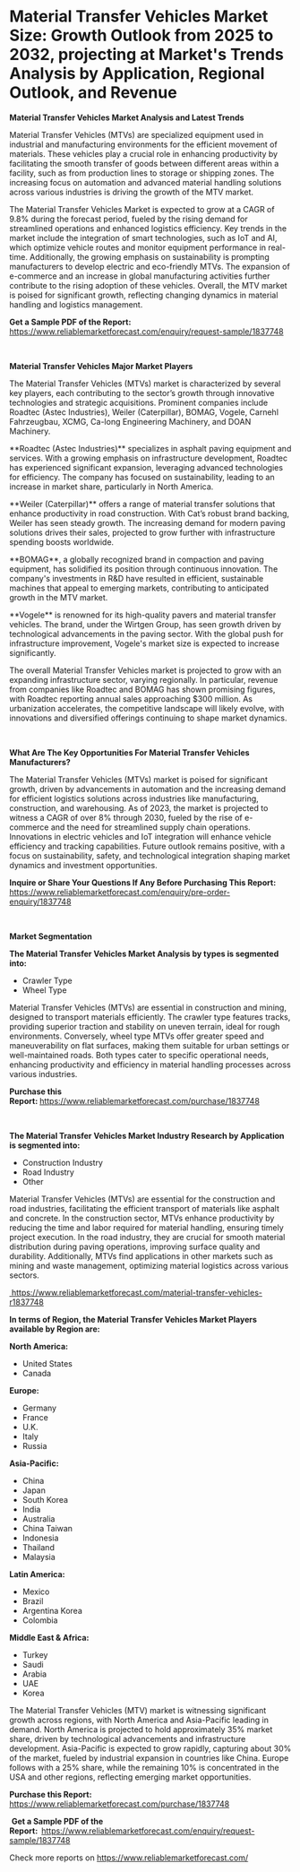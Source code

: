<p><h1>Material Transfer Vehicles Market Size: Growth Outlook from 2025 to 2032, projecting at Market's Trends Analysis by Application, Regional Outlook, and Revenue</h1></p><p><strong>Material Transfer Vehicles Market Analysis and Latest Trends</strong></p>
<p><p>Material Transfer Vehicles (MTVs) are specialized equipment used in industrial and manufacturing environments for the efficient movement of materials. These vehicles play a crucial role in enhancing productivity by facilitating the smooth transfer of goods between different areas within a facility, such as from production lines to storage or shipping zones. The increasing focus on automation and advanced material handling solutions across various industries is driving the growth of the MTV market.</p><p>The Material Transfer Vehicles Market is expected to grow at a CAGR of 9.8% during the forecast period, fueled by the rising demand for streamlined operations and enhanced logistics efficiency. Key trends in the market include the integration of smart technologies, such as IoT and AI, which optimize vehicle routes and monitor equipment performance in real-time. Additionally, the growing emphasis on sustainability is prompting manufacturers to develop electric and eco-friendly MTVs. The expansion of e-commerce and an increase in global manufacturing activities further contribute to the rising adoption of these vehicles. Overall, the MTV market is poised for significant growth, reflecting changing dynamics in material handling and logistics management.</p></p>
<p><strong>Get a Sample PDF of the Report:&nbsp;</strong> <a href="https://www.reliablemarketforecast.com/enquiry/request-sample/1837748?utm_campaign=2253&utm_medium=2&utm_source=Github&utm_content=ia&utm_term=18022025&utm_id=material-transfer-vehicles">https://www.reliablemarketforecast.com/enquiry/request-sample/1837748</a></p>
<p>&nbsp;</p>
<p><strong>Material Transfer Vehicles Major Market Players</strong></p>
<p><p>The Material Transfer Vehicles (MTVs) market is characterized by several key players, each contributing to the sector’s growth through innovative technologies and strategic acquisitions. Prominent companies include Roadtec (Astec Industries), Weiler (Caterpillar), BOMAG, Vogele, Carnehl Fahrzeugbau, XCMG, Ca-long Engineering Machinery, and DOAN Machinery.</p><p>**Roadtec (Astec Industries)** specializes in asphalt paving equipment and services. With a growing emphasis on infrastructure development, Roadtec has experienced significant expansion, leveraging advanced technologies for efficiency. The company has focused on sustainability, leading to an increase in market share, particularly in North America.</p><p>**Weiler (Caterpillar)** offers a range of material transfer solutions that enhance productivity in road construction. With Cat’s robust brand backing, Weiler has seen steady growth. The increasing demand for modern paving solutions drives their sales, projected to grow further with infrastructure spending boosts worldwide.</p><p>**BOMAG**, a globally recognized brand in compaction and paving equipment, has solidified its position through continuous innovation. The company's investments in R&D have resulted in efficient, sustainable machines that appeal to emerging markets, contributing to anticipated growth in the MTV market.</p><p>**Vogele** is renowned for its high-quality pavers and material transfer vehicles. The brand, under the Wirtgen Group, has seen growth driven by technological advancements in the paving sector. With the global push for infrastructure improvement, Vogele's market size is expected to increase significantly.</p><p>The overall Material Transfer Vehicles market is projected to grow with an expanding infrastructure sector, varying regionally. In particular, revenue from companies like Roadtec and BOMAG has shown promising figures, with Roadtec reporting annual sales approaching $300 million. As urbanization accelerates, the competitive landscape will likely evolve, with innovations and diversified offerings continuing to shape market dynamics.</p></p>
<p>&nbsp;</p>
<p><strong>What Are The Key Opportunities For Material Transfer Vehicles Manufacturers?</strong></p>
<p><p>The Material Transfer Vehicles (MTVs) market is poised for significant growth, driven by advancements in automation and the increasing demand for efficient logistics solutions across industries like manufacturing, construction, and warehousing. As of 2023, the market is projected to witness a CAGR of over 8% through 2030, fueled by the rise of e-commerce and the need for streamlined supply chain operations. Innovations in electric vehicles and IoT integration will enhance vehicle efficiency and tracking capabilities. Future outlook remains positive, with a focus on sustainability, safety, and technological integration shaping market dynamics and investment opportunities.</p></p>
<p><strong>Inquire or Share Your Questions If Any Before Purchasing This Report:</strong> <a href="https://www.reliablemarketforecast.com/enquiry/pre-order-enquiry/1837748?utm_campaign=2253&utm_medium=2&utm_source=Github&utm_content=ia&utm_term=18022025&utm_id=material-transfer-vehicles">https://www.reliablemarketforecast.com/enquiry/pre-order-enquiry/1837748</a></p>
<p>&nbsp;</p>
<p><strong>Market Segmentation</strong></p>
<p><strong>The Material Transfer Vehicles Market Analysis by types is segmented into:</strong></p>
<p><ul><li>Crawler Type</li><li>Wheel Type</li></ul></p>
<p><p>Material Transfer Vehicles (MTVs) are essential in construction and mining, designed to transport materials efficiently. The crawler type features tracks, providing superior traction and stability on uneven terrain, ideal for rough environments. Conversely, wheel type MTVs offer greater speed and maneuverability on flat surfaces, making them suitable for urban settings or well-maintained roads. Both types cater to specific operational needs, enhancing productivity and efficiency in material handling processes across various industries.</p></p>
<p><strong>Purchase this Report:&nbsp;</strong><a href="https://www.reliablemarketforecast.com/purchase/1837748?utm_campaign=2253&utm_medium=2&utm_source=Github&utm_content=ia&utm_term=18022025&utm_id=material-transfer-vehicles">https://www.reliablemarketforecast.com/purchase/1837748</a></p>
<p>&nbsp;</p>
<p><strong>The Material Transfer Vehicles Market Industry Research by Application is segmented into:</strong></p>
<p><ul><li>Construction Industry</li><li>Road Industry</li><li>Other</li></ul></p>
<p><p>Material Transfer Vehicles (MTVs) are essential for the construction and road industries, facilitating the efficient transport of materials like asphalt and concrete. In the construction sector, MTVs enhance productivity by reducing the time and labor required for material handling, ensuring timely project execution. In the road industry, they are crucial for smooth material distribution during paving operations, improving surface quality and durability. Additionally, MTVs find applications in other markets such as mining and waste management, optimizing material logistics across various sectors.</p></p>
<p><a href="https://www.reliablemarketforecast.com/material-transfer-vehicles-r1837748?utm_campaign=2253&utm_medium=2&utm_source=Github&utm_content=ia&utm_term=18022025&utm_id=material-transfer-vehicles">&nbsp;https://www.reliablemarketforecast.com/material-transfer-vehicles-r1837748</a></p>
<p><strong>In terms of Region, the Material Transfer Vehicles Market Players available by Region are:</strong></p>
<p>
    <p> <strong> North America: </strong>
        <ul>
            <li>United States</li>
            <li>Canada</li>
        </ul>
        </p> 
    <p> <strong> Europe: </strong>
        <ul>
            <li>Germany</li>
            <li>France</li>
            <li>U.K.</li>
            <li>Italy</li>
            <li>Russia</li>
        </ul>
        </p> 
    <p> <strong> Asia-Pacific: </strong>
        <ul>
            <li>China</li>
            <li>Japan</li>
            <li>South Korea</li>
            <li>India</li>
            <li>Australia</li>
            <li>China Taiwan</li>
            <li>Indonesia</li>
            <li>Thailand</li>
            <li>Malaysia</li>
        </ul>
        </p> 
    <p> <strong> Latin America: </strong>
        <ul>
            <li>Mexico</li>
            <li>Brazil</li>
            <li>Argentina Korea</li>
            <li>Colombia</li>
        </ul>
        </p> 
    <p> <strong> Middle East & Africa: </strong>
        <ul>
            <li>Turkey</li>
            <li>Saudi</li>
            <li>Arabia</li>
            <li>UAE</li>
            <li>Korea</li>
        </ul>
    </p>
    </p>
<p><p>The Material Transfer Vehicles (MTV) market is witnessing significant growth across regions, with North America and Asia-Pacific leading in demand. North America is projected to hold approximately 35% market share, driven by technological advancements and infrastructure development. Asia-Pacific is expected to grow rapidly, capturing about 30% of the market, fueled by industrial expansion in countries like China. Europe follows with a 25% share, while the remaining 10% is concentrated in the USA and other regions, reflecting emerging market opportunities.</p></p>
<p><strong>Purchase this Report: </strong><a href="https://www.reliablemarketforecast.com/purchase/1837748?utm_campaign=2253&utm_medium=2&utm_source=Github&utm_content=ia&utm_term=18022025&utm_id=material-transfer-vehicles">https://www.reliablemarketforecast.com/purchase/1837748</a></p>
<p>&nbsp;<strong>Get a Sample PDF of the Report:&nbsp;&nbsp;</strong><a href="https://www.reliablemarketforecast.com/enquiry/request-sample/1837748?utm_campaign=2253&utm_medium=2&utm_source=Github&utm_content=ia&utm_term=18022025&utm_id=material-transfer-vehicles">https://www.reliablemarketforecast.com/enquiry/request-sample/1837748</a></p>
<p><strong></strong></p>
<p>Check more reports on <a href="https://www.reliablemarketforecast.com/?utm_campaign=2253&utm_medium=2&utm_source=Github&utm_content=ia&utm_term=18022025&utm_id=material-transfer-vehicles">https://www.reliablemarketforecast.com/</a></p>